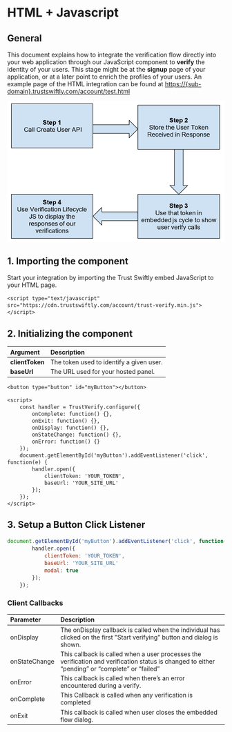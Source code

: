 # HTML + Javascript

## General

This document explains how to integrate the verification flow directly into your web application through our JavaScript component to **verify** the identity of your users. This stage might be at the **signup** page of your application, or at a later point to enrich the profiles of your users. An example page of the HTML integration can be found at [https://{sub-domain}.trustswiftly.com/account/test.html](https://{sub-domain}.trustswiftly.com/account/test.html)

![Embedded Flow Scenario](.gitbook/assets/image%20%285%29.png)

## 1. Importing the component

Start your integration by importing the Trust Swiftly embed JavaScript to your HTML page.

```markup
<script type="text/javascript" src="https://cdn.trustswiftly.com/account/trust-verify.min.js"></script>
```

## 2. Initializing the component

| Argument | Description |
| :--- | :--- |
| **clientToken** | The token used to identify a given user. |
| **baseUrl** | The URL used for your hosted panel. |

```markup
<button type="button" id="myButton"></button>
```

```markup
<script>
    const handler = TrustVerify.configure({
        onComplete: function() {},
        onExit: function() {},
        onDisplay: function() {},
        onStateChange: function() {},
        onError: function() {}
    });
    document.getElementById('myButton').addEventListener('click', function(e) {
        handler.open({
            clientToken: 'YOUR_TOKEN',
            baseUrl: 'YOUR_SITE_URL'
        });
    });
</script>
```

## 3. Setup a Button Click Listener

```javascript
document.getElementById('myButton').addEventListener('click', function(e) {
        handler.open({
            clientToken: 'YOUR_TOKEN',
            baseUrl: 'YOUR_SITE_URL'
            modal: true
        });
    });
```

### Client Callbacks

| Parameter | Description |
| :--- | :--- |
| onDisplay | The onDisplay callback is called when the individual has clicked on the first "Start verifying" button and dialog is shown. |
| onStateChange | This callback is called when a user processes the verification and verification status is changed to either “pending” or “complete” or “failed” |
| onError | This callback is called when there’s an error encountered during a verify. |
| onComplete | This Callback is called when any verification is completed |
| onExit | This callback is called when user closes the embedded flow dialog. |

